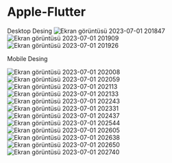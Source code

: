 # Apple-Flutter




Desktop Desing
![Ekran görüntüsü 2023-07-01 201847](https://github.com/seperet/Apple-Flutter/assets/91972196/4624e0e7-f9ed-4243-84af-e4113a621495)
![Ekran görüntüsü 2023-07-01 201909](https://github.com/seperet/Apple-Flutter/assets/91972196/ed3717a3-f9e3-4e84-acaf-74a612a9c28b)
![Ekran görüntüsü 2023-07-01 201926](https://github.com/seperet/Apple-Flutter/assets/91972196/de14c977-66d0-4133-9c00-01ea58e87492)

Mobile Desing

![Ekran görüntüsü 2023-07-01 202008](https://github.com/seperet/Apple-Flutter/assets/91972196/6a68e89b-4a6f-4947-9a42-0d91d2718812)
![Ekran görüntüsü 2023-07-01 202059](https://github.com/seperet/Apple-Flutter/assets/91972196/87b7fae0-f70d-4e46-8bca-0d1836bce2c9)
![Ekran görüntüsü 2023-07-01 202113](https://github.com/seperet/Apple-Flutter/assets/91972196/232ab138-4a7c-47c9-992f-4cd92e2f2887)
![Ekran görüntüsü 2023-07-01 202133](https://github.com/seperet/Apple-Flutter/assets/91972196/0535b6b9-c66c-4078-a7cb-a26f75d75973)
![Ekran görüntüsü 2023-07-01 202243](https://github.com/seperet/Apple-Flutter/assets/91972196/0a2ce57c-a0be-46a0-b8f8-c1947fbd2b8d)
![Ekran görüntüsü 2023-07-01 202331](https://github.com/seperet/Apple-Flutter/assets/91972196/25293946-de45-460f-a157-cc70a57da7f3)
![Ekran görüntüsü 2023-07-01 202437](https://github.com/seperet/Apple-Flutter/assets/91972196/4cd0c20e-f847-4b4b-99d0-eabbe707ac4f)
![Ekran görüntüsü 2023-07-01 202544](https://github.com/seperet/Apple-Flutter/assets/91972196/e27b85a6-2850-49b5-b937-677a020ff2f1)
![Ekran görüntüsü 2023-07-01 202605](https://github.com/seperet/Apple-Flutter/assets/91972196/f93d97fd-774e-4178-a44c-8047edc7cc54)
![Ekran görüntüsü 2023-07-01 202638](https://github.com/seperet/Apple-Flutter/assets/91972196/62f13d2b-5119-4b1d-81d6-31ff082fc020)
![Ekran görüntüsü 2023-07-01 202650](https://github.com/seperet/Apple-Flutter/assets/91972196/328620e0-5490-4495-9f76-ec5766f9a54d)
![Ekran görüntüsü 2023-07-01 202740](https://github.com/seperet/Apple-Flutter/assets/91972196/dac78077-7e01-48ce-b72b-510f7f440074)

